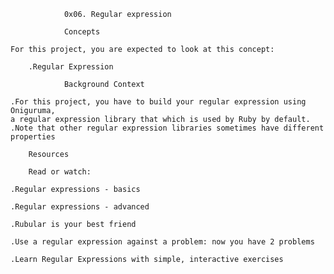				0x06. Regular expression

				Concepts

	For this project, you are expected to look at this concept:

		.Regular Expression

				Background Context

	.For this project, you have to build your regular expression using Oniguruma, 
	a regular expression library that which is used by Ruby by default. 
	.Note that other regular expression libraries sometimes have different properties

		Resources

		Read or watch:

	.Regular expressions - basics

	.Regular expressions - advanced

	.Rubular is your best friend

	.Use a regular expression against a problem: now you have 2 problems

	.Learn Regular Expressions with simple, interactive exercises
